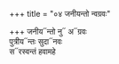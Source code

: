 +++
title = "०४ जनीयन्तो न्वग्रवः"

+++
जनीय᳓न्तो नु᳓ अ᳓ग्रवः  
पुत्रीय᳓न्तः सुदा᳓नवः  
स᳓रस्वन्तं हवामहे